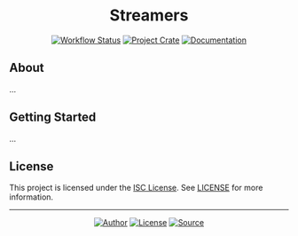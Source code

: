 <div align="center">

# Streamers

[![Workflow Status](https://flat.badgen.net/github/checks/bhgomes/streamers?label=workflow)](https://github.com/bhgomes/streamers/actions)
[![Project Crate](https://flat.badgen.net/crates/v/streamers)](https://crates.io/crates/streamers)
[![Documentation](https://flat.badgen.net/badge/docs/latest/blue)](https://docs.rs/streamers)

</div>

## About

...

## Getting Started

...

## License

This project is licensed under the [ISC License](https://opensource.org/licenses/ISC). See [LICENSE](LICENSE) for more information.

---
<div align="center">

[![Author](https://img.shields.io/badge/-AUTHOR-blue?style=for-the-badge)](https://github.com/bhgomes)
[![License](https://img.shields.io/badge/-LICENSE-lightgray?style=for-the-badge)](LICENSE)
[![Source](https://img.shields.io/badge/-SOURCE-black?style=for-the-badge)](https://github.com/bhgomes/streamers)

</div>

